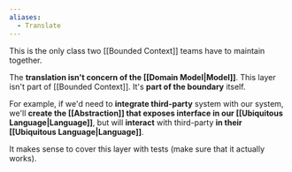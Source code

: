 ```yaml
---
aliases:
  - Translate
---
```

This is the only class two [[Bounded Context]] teams have to maintain together.

The **translation isn't concern of the [[Domain Model|Model]]**. This layer isn't part of [[Bounded Context]]. It's **part of the boundary** itself.

For example, if we'd need to **integrate third-party** system with our system, we'll **create the [[Abstraction]] that exposes interface in our [[Ubiquitous Language|Language]]**, but will **interact** with third-party **in their [[Ubiquitous Language|Language]]**.

It makes sense to cover this layer with tests (make sure that it actually works).
